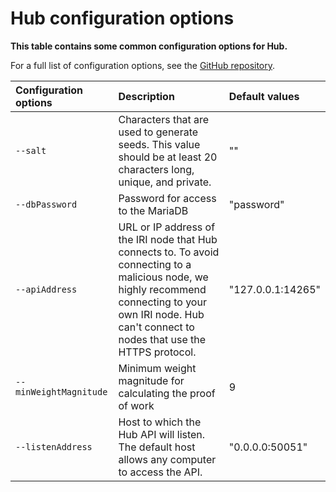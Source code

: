 # Hub configuration options

**This table contains some common configuration options for Hub.**

For a full list of configuration options, see the [GitHub repository](https://github.com/iotaledger/rpchub#command-line-arguments).
 

| **Configuration options** |   **Description**| **Default values**|
| :------------------------ | :--------------- | :--------|
|`--salt`| Characters that are used to generate seeds. This value should be at least 20 characters long, unique, and private.   |   ""    |
|`--dbPassword`| Password for access to the MariaDB| "password"|
|`--apiAddress`| URL or IP address of the IRI node that Hub connects to. To avoid connecting to a malicious node, we highly recommend connecting to your own IRI node. Hub can't connect to nodes that use the HTTPS protocol.| "127.0.0.1:14265"|
|`--minWeightMagnitude`| Minimum weight magnitude for calculating the proof of work| 9|
|`--listenAddress`| Host to which the Hub API will listen. The default host allows any computer to access the API.| "0.0.0.0:50051"|
